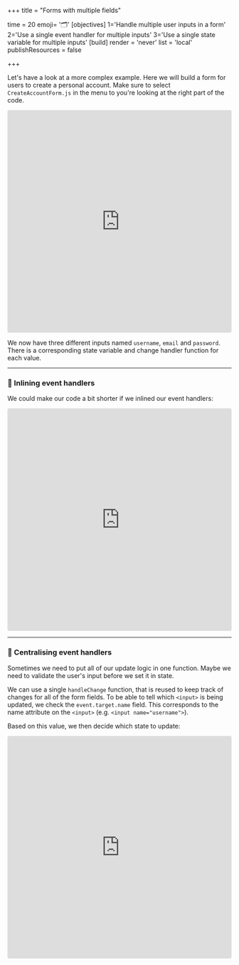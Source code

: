 +++
title = "Forms with multiple fields"

time = 20
emoji= '🗂️'
[objectives]
    1='Handle multiple user inputs in a form'
    2='Use a single event handler for multiple inputs'
    3='Use a single state variable for multiple inputs'
[build]
  render = 'never'
  list = 'local'
  publishResources = false

+++

Let's have a look at a more complex example. Here we will build a form for users to create a personal account. Make sure to select `CreateAccountForm.js` in the menu to you're looking at the right part of the code.

<iframe src="https://codesandbox.io/embed/qy3cd?view=editor&module=%2Fsrc%2Fcreateaccountform.js&hidenavigation=1"
     style="width:100%; height: 500px; border:0; border-radius: 4px; overflow:hidden;"
     title="Controlled Component with multiple fields"
     allow="accelerometer; ambient-light-sensor; camera; encrypted-media; geolocation; gyroscope; hid; microphone; midi; payment; usb; vr; xr-spatial-tracking"
     sandbox="allow-forms allow-modals allow-popups allow-presentation allow-same-origin allow-scripts"
   ></iframe>

We now have three different inputs named `username`, `email` and `password`. There is a corresponding state variable and change handler function for each value.

---

### 🧼 Inlining event handlers

We could make our code a bit shorter if we inlined our event handlers:

<iframe src="https://codesandbox.io/embed/1z90l?view=editor&module=%2Fsrc%2Fcreateaccountform.js&hidenavigation=1"
     style="width:100%; height: 500px; border:0; border-radius: 4px; overflow:hidden;"
     title="Controlled Component with centralised handlers"
     allow="accelerometer; ambient-light-sensor; camera; encrypted-media; geolocation; gyroscope; hid; microphone; midi; payment; usb; vr; xr-spatial-tracking"
     sandbox="allow-forms allow-modals allow-popups allow-presentation allow-same-origin allow-scripts"
   ></iframe>

---

### 🧺 Centralising event handlers

Sometimes we need to put all of our update logic in one function. Maybe we need to validate the user's input before we set it in state.

We can use a single `handleChange` function, that is reused to keep track of changes for all of the form fields. To be able to tell which `<input>` is being updated, we check the `event.target.name` field. This corresponds to the name attribute on the `<input>` (e.g. `<input name="username">`).

Based on this value, we then decide which state to update:

<iframe src="https://codesandbox.io/embed/1z90l?view=editor&hidenavigation=1"
     style="width:100%; height: 500px; border:0; border-radius: 4px; overflow:hidden;"
     title="Controlled Component with centralised handlers"
     allow="accelerometer; ambient-light-sensor; camera; encrypted-media; geolocation; gyroscope; hid; microphone; midi; payment; usb; vr; xr-spatial-tracking"
     sandbox="allow-forms allow-modals allow-popups allow-presentation allow-same-origin allow-scripts"
   ></iframe>
